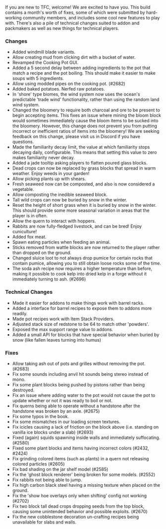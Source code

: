 If you are new to TFC, welcome! We are excited to have you. This build contains a month's worth of fixes, some of which were submitted by hard-working community members, and includes some cool new features to play with. There's also a pile of technical changes suited to addon and packmakers as well as new things for technical players.

### Changes
- Added windmill blade variants.
- Allow creating mud from clicking dirt with a bucket of water.
- Revamped the Cooking Pot GUI.
- Added a 5 second delay between adding ingredients to the pot that match a recipe and the pot boiling. This should make it easier to make soups with 5 ingredients.
- Allow using modded pipes on the cooking pot. (#2682)
- Added baked potatoes. Nerfed raw potatoes.
- In 'shore' type biomes, the wind system now uses the ocean's predictable 'trade wind' functionality, rather than using the random land wind system.
- Changed the bloomery to require both charcoal and ore to be present to begin accepting items. This fixes an issue where mining the bloom block would sometimes immediately cause the bloom items to be sucked into the bloomery. However, this change does not prevent you from putting incorrect or inefficient ratios of items into the bloomery! We are seeking feedback on this change, please visit us in Discord if you have questions.
- Made the familiarity decay limit, the value at which familiarity stops decaying daily, configurable. This means that setting this value to zero makes familiarity never decay.
- Added a jade tooltip asking players to flatten poured glass blocks.
- Dead crops can now be replaced by grass blocks that spread in warm weather. Enjoy weeds in your garden!
- Allow picking plants up with shears.
- Fresh seaweed now can be composted, and also is now considered a vegetable.
- Allow composting the inedible seaweed block.
- Tall wild crops can now be buried by snow in the winter.
- Reset the height of short grass when it is buried by snow in the winter. This should provide some more seasonal variation in areas that the player is in often.
- Allow the quern to interact with hoppers.
- Rabbits are now fully-fledged livestock, and can be bred! Enjoy cuniculture!
- Added fox meat.
- Spawn eating particles when feeding an animal.
- Sticks removed from wattle blocks are now returned to the player rather than dropped on the ground.
- Changed sluice loot to not always drop pumice for certain rocks that contain pumice, allowing you to still obtain loose rocks some of the time.
- The soda ash recipe now requires a higher temperature than before, making it possible to cook kelp into dried kelp in a forge without it immediately turning to ash. (#2696)

### Technical Changes
- Made it easier for addons to make things work with barrel racks.
- Added a interface for barrel recipes to expose them to addons more readily.
- Made pot recipes work with Item Stack Providers.
- Adjusted stack size of redstone to be 64 to match other 'powders'.
- Exposed the max support range value to addons.
- Added a small API for blocks that have special behavior when buried by snow (like fallen leaves turning into humus)

### Fixes
- Allow taking ash out of pots and grilles without removing the pot. (#2683)
- Fix some sounds including anvil hit sounds being stereo instead of mono.
- Fix some plant blocks being pushed by pistons rather than being destroyed.
- Fix an issue where adding water to the pot would not cause the pot to update whether or not it was ready to boil or not.
- Fix querns being able to operate without a handstone after the handstone was broken by an axle. (#2675)
- Fix some typos in the book.
- Fix some mismatches in our loading screen textures.
- Fix icicles causing a lack of friction on the block above (i.e. standing on vanilla ice blocks under a slab) (#2693)
- Fixed (again) squids spawning inside walls and immediately suffocating. (#2580)
- Fixed some plant blocks and items having incorrect colors (#2432, #2424)
- Fix grinding colored items (such as plants) in a quern not releasing colored particles (#2605)
- Fix bad shading on the jar shelf model (#2585)
- Fix the 'ghost block renderer' being broken for some models. (#2552)
- Fix rabbits not being able to jump.
- Fix high carbon black steel having a missing texture when placed on the ground.
- Fix the 'show hoe overlays only when shifting' config not working (#2702)
- Fix two block tall dead crops dropping seeds from the top block, causing some unintended behavior and possible exploits. (#2670)
- Fix the new cobblestone decoration un-crafting recipes being unavailable for slabs and walls.
